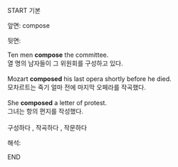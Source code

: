 START
기본

앞면:
compose


뒷면:
<div>Ten men <b>compose</b> the committee. </div><div>열 명의 남자들이 그 위원회를 구성하고 있다.</div><br><div>Mozart <b>composed</b> his last opera shortly before he died. </div><div>모차르트는 죽기 얼마 전에 마지막 오페라를 작곡했다.</div><div><br></div><div><div>She <b>composed</b> a letter of protest. </div><div>그녀는 항의 편지를 작성했다.</div></div><br>구성하다 , 작곡하다 , 작문하다<br>


해석:

END
